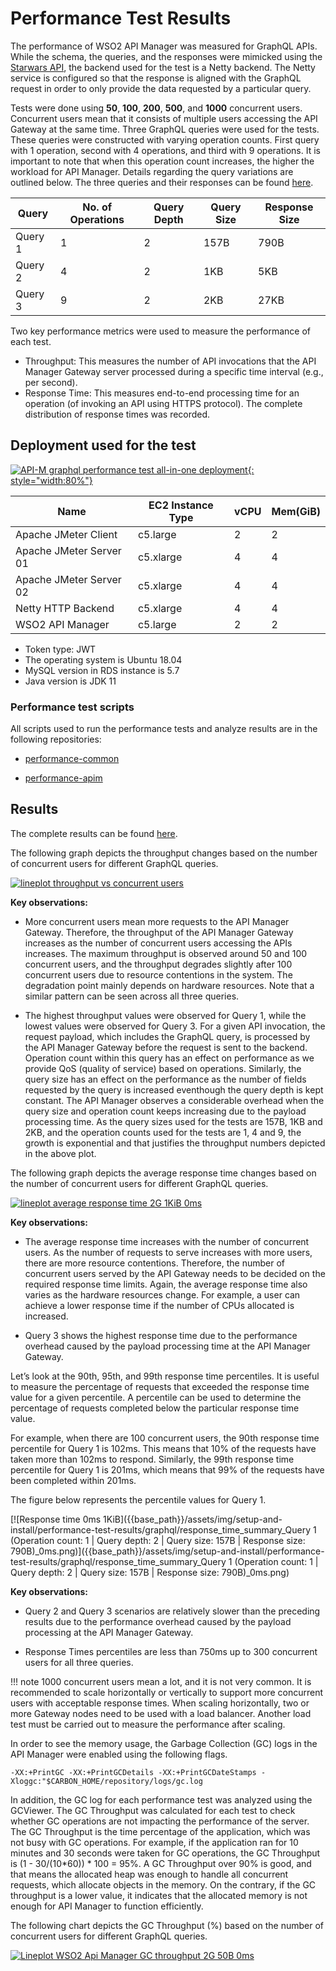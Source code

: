 # Performance Test Results

The performance of WSO2 API Manager was measured for GraphQL APIs. While the schema, the queries, and the responses were mimicked using the [Starwars API](https://github.com/wso2/samples-apim/tree/master/graphql-backend), the backend used for the test is a Netty backend. The Netty service is configured so that the response is aligned with the GraphQL request in order to only provide the data requested by a particular query.

Tests were done using **50**, **100**, **200**, **500**, and **1000** concurrent users. Concurrent users mean that it consists of multiple users accessing the API Gateway at the same time. Three GraphQL queries were used for the tests. These queries were constructed with varying operation counts. First query with 1 operation, second with 4 operations, and third with 9 operations. It is important to note that when this operation count increases, the higher the workload for API Manager. Details regarding the query variations are outlined below. The three queries and their responses can be found [here](https://github.com/ashera96/performance-apim/tree/master/resources).

<table>
<thead>
  <tr>
    <th><b>Query</b></th>
    <th><b>No. of Operations</b></th>
    <th><b>Query Depth</b></th>
    <th><b>Query Size</b></th>
    <th><b>Response Size</b></th>
  </tr>
</thead>
<tbody>
  <tr>
    <td>Query 1</td>
    <td>1</td>
    <td>2</td>
    <td>157B</td>
    <td>790B</td>
  </tr>
  <tr>
    <td>Query 2</td>
    <td>4</td>
    <td>2</td>
    <td>1KB</td>
    <td>5KB</td>
  </tr>
  <tr>
    <td>Query 3</td>
    <td>9</td>
    <td>2</td>
    <td>2KB</td>
    <td>27KB</td>
  </tr>
</tbody>
</table>

Two key performance metrics were used to measure the performance of each test. 

- Throughput: This measures the number of API invocations that the API Manager Gateway server processed during a specific time interval (e.g., per second). 
- Response Time: This measures end-to-end processing time for an operation (of invoking an API using HTTPS protocol). The complete distribution of response times was recorded.

## Deployment used for the test

[![API-M graphql performance test all-in-one deployment]({{base_path}}/assets/img/setup-and-install/performance-test-results/graphql/apim_performance_test_all_in_one_deployment_graphql.png){: style="width:80%"}]({{base_path}}/assets/img/setup-and-install/performance-test-results/graphql/apim_performance_test_all_in_one_deployment_graphql.png)

<table>
<thead>
  <tr>
    <th>Name</th>
    <th>EC2 Instance Type</th>
    <th>vCPU</th>
    <th>Mem(GiB)</th>
  </tr>
</thead>
<tbody>
  <tr>
    <td>Apache JMeter Client</td>
    <td>c5.large</td>
    <td>2</td>
    <td>2</td>
  </tr>
  <tr>
    <td>Apache JMeter Server 01</td>
    <td>c5.xlarge</td>
    <td>4</td>
    <td>4</td>
  </tr>
  <tr>
    <td>Apache JMeter Server 02</td>
    <td>c5.xlarge</td>
    <td>4</td>
    <td>4</td>
  </tr>
  <tr>
    <td>Netty HTTP Backend</td>
    <td>c5.xlarge</td>
    <td>4</td>
    <td>4</td>
  </tr>
  <tr>
    <td>WSO2 API Manager</td>
    <td>c5.large</td>
    <td>2</td>
    <td>2</td>
  </tr>
</tbody>
</table>

- Token type: JWT
- The operating system is Ubuntu 18.04
- MySQL version in RDS instance is 5.7
- Java version is JDK 11

### Performance test scripts

All scripts used to run the performance tests and analyze results are in the following repositories:

- [performance-common](https://github.com/ashera96/performance-common)

- [performance-apim](https://github.com/ashera96/performance-apim)

## Results

The complete results can be found [here](https://github.com/wso2/performance-apim/blob/performance-test-378-2022-07-08_14-57-52/performance/benchmarks/summary.md).

The following graph depicts the throughput changes based on the number of concurrent users for different GraphQL queries.

[![lineplot throughput vs concurrent users]({{base_path}}/assets/img/setup-and-install/performance-test-results/graphql/thrpt_0ms.png)]({{base_path}}/assets/img/setup-and-install/performance-test-results/graphql/thrpt_0ms.png)

**Key observations:**

- More concurrent users mean more requests to the API Manager Gateway. Therefore, the throughput of the API Manager Gateway increases as the number of concurrent users accessing the APIs increases. The maximum throughput is observed around 50 and 100 concurrent users, and the throughput degrades slightly after 100 concurrent users due to resource contentions in the system. The degradation point mainly depends on hardware resources. Note that a similar pattern can be seen across all three queries.

- The highest throughput values were observed for Query 1, while the lowest values were observed for Query 3. For a given API invocation, the request payload, which includes the GraphQL query, is processed by the API Manager Gateway before the request is sent to the backend. Operation count within this query has an effect on performance as we provide QoS (quality of service) based on operations. Similarly, the query size has an effect on the performance as the number of fields requested by the query is increased eventhough the query depth is kept constant. The API Manager observes a considerable overhead when the query size and operation count keeps increasing due to the payload processing time. As the query sizes used for the tests are 157B, 1KB and 2KB, and the operation counts used for the tests are 1, 4 and 9, the growth is exponential and that justifies the throughput numbers depicted in the above plot.


The following graph depicts the average response time changes based on the number of concurrent users for different GraphQL queries.

[![lineplot average response time 2G 1KiB 0ms]({{base_path}}/assets/img/setup-and-install/performance-test-results/graphql/avgt_0ms.png)]({{base_path}}/assets/img/setup-and-install/performance-test-results/graphql/avgt_0ms.png)

**Key observations:**

- The average response time increases with the number of concurrent users. As the number of requests to serve increases with more users, there are more resource contentions. Therefore, the number of concurrent users served by the API Gateway needs to be decided on the required response time limits. Again, the average response time also varies as the hardware resources change. For example, a user can achieve a lower response time if the number of CPUs allocated is increased.

- Query 3 shows the highest response time due to the performance overhead caused by the payload processing time at the API Manager Gateway.


Let’s look at the 90th, 95th, and 99th response time percentiles. It is useful to measure the percentage of requests that exceeded the response time value for a given percentile. A percentile can be used to determine the percentage of requests completed below the particular response time value.

For example, when there are 100 concurrent users, the 90th response time percentile for Query 1 is 102ms. This means that 10% of the requests have taken more than 102ms to respond. Similarly, the 99th response time percentile for Query 1 is 201ms, which means that 99% of the requests have been completed within 201ms.

The figure below represents the percentile values for Query 1.

[![Response time 0ms 1KiB]({{base_path}}/assets/img/setup-and-install/performance-test-results/graphql/response_time_summary_Query 1 (Operation count: 1 | Query depth: 2 | Query size: 157B | Response size: 790B)_0ms.png)]({{base_path}}/assets/img/setup-and-install/performance-test-results/graphql/response_time_summary_Query 1 (Operation count: 1 | Query depth: 2 | Query size: 157B | Response size: 790B)_0ms.png)

**Key observations:**

- Query 2 and Query 3 scenarios are relatively slower than the preceding results due to the performance overhead caused by the payload processing at the API Manager Gateway.

- Response Times percentiles are less than 750ms up to 300 concurrent users for all three queries.

!!! note
    1000 concurrent users mean a lot, and it is not very common. It is recommended to scale horizontally or vertically to support more concurrent users with acceptable response times. When scaling horizontally, two or more Gateway nodes need to be used with a load balancer. Another load test must be carried out to measure the performance after scaling.

In order to see the memory usage, the Garbage Collection (GC) logs in the API Manager were enabled using the following flags.

```
-XX:+PrintGC -XX:+PrintGCDetails -XX:+PrintGCDateStamps -Xloggc:"$CARBON_HOME/repository/logs/gc.log
```

In addition, the GC log for each performance test was analyzed using the GCViewer.
The GC Throughput was calculated for each test to check whether GC operations are not impacting the performance of the server. The GC Throughput is the time percentage of the application, which was not busy with GC operations. For example, if the application ran for 10 minutes and 30 seconds were taken for GC operations, the GC Throughput is (1 - 30/(10*60)) * 100 = 95%. A GC Throughput over 90% is good, and that means the allocated heap was enough to handle all concurrent requests, which allocate objects in the memory. On the contrary, if the GC throughput is a lower value, it indicates that the allocated memory is not enough for API Manager to function efficiently.

The following chart depicts the GC Throughput (%) based on the number of concurrent users for different GraphQL queries.

[![Lineplot WSO2 Api Manager GC throughput 2G 50B 0ms]({{base_path}}/assets/img/setup-and-install/performance-test-results/graphql/gc_0ms.png)]({{base_path}}/assets/img/setup-and-install/performance-test-results/graphql/gc_0ms.png)

